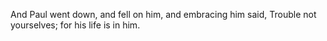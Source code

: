 And Paul went down, and fell on him, and embracing him said, Trouble not yourselves; for his life is in him.
